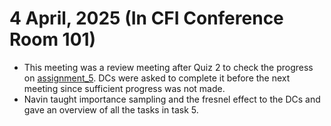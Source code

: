 # 4 April, 2025 (In CFI Conference Room 101)

- This meeting was a review meeting after Quiz 2 to check the progress on [assignment_5](../tasks/task_5.pdf). DCs were asked to complete it before the next meeting since sufficient progress was not made.
- Navin taught importance sampling and the fresnel effect to the DCs and gave an overview of all the tasks in task 5.